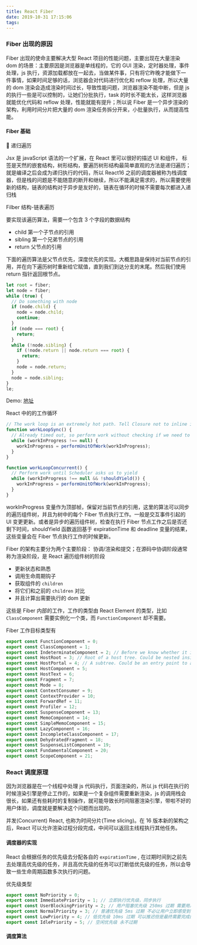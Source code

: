 ```yaml
---
title: React Fiber
date: 2019-10-31 17:15:06
tags:
---
```


### Fiber 出现的原因

Fiber 出现的使命主要解决大型 React 项目的性能问题，主要出现在大量渲染 dom 的场景：主要原因是浏览器是单线程的，它的 GUI 渲染，定时器处理，事件处理，js 执行，资源加载都放在一起去，当做某件事，只有将它昨晚才能做下一件事情，如果时间足够的话，浏览器会对代码进行优化和 reflow 处理，所以大量的 dom 渲染会造成渲染时间过长，导致性能问题，浏览器渲染不能中断，但是 js 的执行一些是可以控制的，让她们分批执行，task 的时长不能太长，这样浏览器就能优化代码和 reflow 处理，性能就能有提升；所以说 Fiber 是一个异步渲染的架构，利用时间分片把大量的 dom 渲染任务拆分开来，小批量执行，从而提高性能。

#### Fiber 基础

 递归遍历

Jsx 是 javaScript 语法的一个扩展，在 React 里可以很好的描述 UI 和组件， 标签是天然的嵌套结构，树形结构，要遍历树形结构最简单直观的方法是递归遍历；就是编译之后会成为递归执行的代码，所以 React16 之前的调度器被称为栈调度器，但是栈的问题是不能随意的断开和继续，所以不能满足需求的，所以需要使用新的结构，链表的结构对于异步是友好的，链表在循环的时候不需要每次都进入递归栈

Filber 结构-链表遍历

要实现该遍历算法，需要一个包含 3 个字段的数据结构

- child 第一个子节点的引用
- sibling 第一个兄弟节点的引用
- return 父节点的引用

下面的遍历算法是父节点优先，深度优先的实现。大概思路是保持对当前节点的引用，并在向下遍历树时重新给它赋值，直到我们到达分支的末尾。然后我们使用 return 指针返回根节点。

```javascript
let root = fiber;
let node = fiber;
while (true) {
  // Do something with node
  if (node.child) {
    node = node.child;
    continue;
  }
  if (node === root) {
    return;
  }
  while (!node.sibling) {
    if (!node.return || node.return === root) {
      return;
    }
    node = node.return;
  }
  node = node.sibling;
}
le;
```

Demo: [地址](https://codesandbox.io/s/amazing-goldberg-wv5jf)

React 中的的工作循环

```javascript
// The work loop is an extremely hot path. Tell Closure not to inline it.
function workLoopSync() {
  // Already timed out, so perform work without checking if we need to yield.
  while (workInProgress !== null) {
    workInProgress = performUnitOfWork(workInProgress);
  }
}

function workLoopConcurrent() {
  // Perform work until Scheduler asks us to yield
  while (workInProgress !== null && !shouldYield()) {
    workInProgress = performUnitOfWork(workInProgress);
  }
}
```

workInProgress 变量作为顶部帧，保留对当前节点的引用，这里的算法可以同步的遍历组件树，并且为树中的每个 Fiber 节点执行工作。一般是交互事件引起的 UI 变更更新。或者是异步的遍历组件树，检查在执行 Fiber 节点工作之后是否还剩下时间，shouldYield 函数返回基于 expirationTime 和 deadline 变量的结果，这些变量会在 Fiber 节点执行工作的时候更新。

Fiber 的架构主要分为两个主要阶段： 协调/渲染和提交；在源码中协调阶段通常称为渲染阶段，是 React 遍历组件树的阶段

- 更新状态和熟悉
- 调用生命周期钩子
- 获取组件的 `children`
- 将它们和之前的 `children` 对比
- 并且计算出需要执行的 dom 更新

这些是 Fiber 内部的工作，工作的类型由 React Element 的类型，比如 `ClassComponent` 需要实例化一个类，而 `FunctionComponent` 却不需要。

Fiber 工作目标类型有

```javascript
export const FunctionComponent = 0;
export const ClassComponent = 1;
export const IndeterminateComponent = 2; // Before we know whether it is function or class
export const HostRoot = 3; // Root of a host tree. Could be nested inside another node.
export const HostPortal = 4; // A subtree. Could be an entry point to a different renderer.
export const HostComponent = 5;
export const HostText = 6;
export const Fragment = 7;
export const Mode = 8;
export const ContextConsumer = 9;
export const ContextProvider = 10;
export const ForwardRef = 11;
export const Profiler = 12;
export const SuspenseComponent = 13;
export const MemoComponent = 14;
export const SimpleMemoComponent = 15;
export const LazyComponent = 16;
export const IncompleteClassComponent = 17;
export const DehydratedFragment = 18;
export const SuspenseListComponent = 19;
export const FundamentalComponent = 20;
export const ScopeComponent = 21;
```

### React 调度原理

因为浏览器是在一个线程中处理 js 代码执行，页面渲染的，所以 js 代码在执行的时候渲染引擎是停止工作的，如果是一个复杂组件需要重新渲染，js 的调用栈会很长，如果还有些耗时的复制操作，就可能导致长时间阻塞渲染引擎，带啦不好的用户体验，调度就是要解决这个问题而出现的。

并发(Concurrent) React, 也称为时间分片(Time slicing)。在 16 版本新的架构之后，React 可以允许渲染过程分段完成，中间可以返回主线程执行其他任务。

#### 调度器的实现

React 会根据任务的优先级去分配各自的 `expirationTime` , 在过期时间到之前先去处理高优先级的任务，并且高优先级的任务可以打断低优先级的任务，所以会导致一些生命周期函数多次执行的问题。

优先级类型

```javascript
export const NoPriority = 0;
export const ImmediatePriority = 1; // 立即执行优先级，同步执行
export const UserBlockingPriority = 2; // 用户阻塞优先级 250ms 过期 需要用户交互结果允许的任务，点击
export const NormalPriority = 3; // 普通优先级 5ms 过期 不必让用户立即感受到的更新
export const LowPriority = 4; // 低优先级 10ms 过期 可以推迟但是最终需要完成的任务
export const IdlePriority = 5; // 空闲优先级 永不过期
```

#### 调度算法
